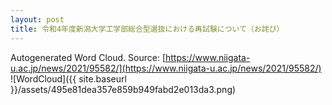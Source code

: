 ```yaml
---
layout: post
title: 令和4年度新潟大学工学部総合型選抜における再試験について（お詫び）
---
```

Autogenerated Word Cloud.
Source\: [https://www.niigata-u.ac.jp/news/2021/95582/](https://www.niigata-u.ac.jp/news/2021/95582/)
![WordCloud]({{ site.baseurl }}/assets/495e81dea357e859b949fabd2e013da3.png)
